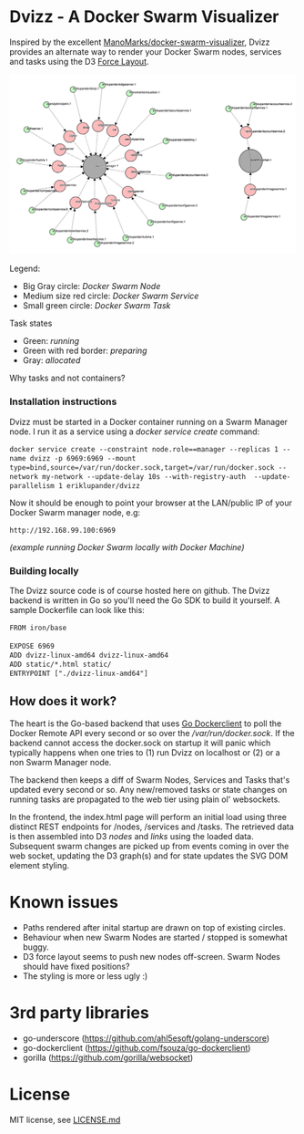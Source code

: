 # Dvizz - A Docker Swarm Visualizer
Inspired by the excellent [ManoMarks/docker-swarm-visualizer](https://github.com/ManoMarks/docker-swarm-visualizer), Dvizz provides an alternate way to render your Docker Swarm nodes, services and tasks using the D3 [Force Layout](https://github.com/d3/d3-3.x-api-reference/blob/master/Force-Layout.md).

![Dvizz image](dvizz1.png)

Legend:
- Big Gray circle: *Docker Swarm Node*
- Medium size red circle: *Docker Swarm Service*
- Small green circle: *Docker Swarm Task*

Task states
- Green: *running*
- Green with red border: *preparing*
- Gray: *allocated*

Why tasks and not containers?



### Installation instructions
Dvizz must be started in a Docker container running on a Swarm Manager node. I run it as a service using a _docker service create_ command:

    docker service create --constraint node.role==manager --replicas 1 --name dvizz -p 6969:6969 --mount type=bind,source=/var/run/docker.sock,target=/var/run/docker.sock --network my-network --update-delay 10s --with-registry-auth  --update-parallelism 1 eriklupander/dvizz
    
Now it should be enough to point your browser at the LAN/public IP of your Docker Swarm manager node, e.g:

    http://192.168.99.100:6969
    
_(example running Docker Swarm locally with Docker Machine)_

### Building locally
The Dvizz source code is of course hosted here on github. The Dvizz backend is written in Go so you'll need the Go SDK to build it yourself. A sample Dockerfile can look like this:

    FROM iron/base
    
    EXPOSE 6969
    ADD dvizz-linux-amd64 dvizz-linux-amd64
    ADD static/*.html static/
    ENTRYPOINT ["./dvizz-linux-amd64"]
    
## How does it work?

The heart is the Go-based backend that uses [Go Dockerclient](github.com/fsouza/go-dockerclient) to poll the Docker Remote API every second or so over the _/var/run/docker.sock_. If the backend cannot access the docker.sock on startup it will panic which typically happens when one tries to (1) run Dvizz on localhost or (2) or a non Swarm Manager node.

The backend then keeps a diff of Swarm Nodes, Services and Tasks that's updated every second or so. Any new/removed tasks or state changes on running tasks are propagated to the web tier using plain ol' websockets.

In the frontend, the index.html page will perform an initial load using three distinct REST endpoints for /nodes, /services and /tasks. The retrieved data is then assembled into D3 _nodes_ and _links_ using the loaded data. Subsequent swarm changes are picked up from events coming in over the web socket, updating the D3 graph(s) and for state updates the SVG DOM element styling.   
  
# Known issues
- Paths rendered after inital startup are drawn on top of existing circles.
- Behaviour when new Swarm Nodes are started / stopped is somewhat buggy.
- D3 force layout seems to push new nodes off-screen. Swarm Nodes should have fixed positions?
- The styling is more or less ugly :)

# 3rd party libraries
- go-underscore (https://github.com/ahl5esoft/golang-underscore)
- go-dockerclient (https://github.com/fsouza/go-dockerclient)
- gorilla (https://github.com/gorilla/websocket)
  
# License
MIT license, see [LICENSE.md](http://github.com/eriklupander/dvizz/LICENSE.md)
